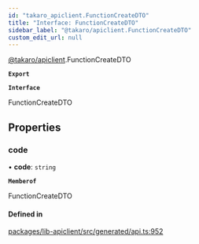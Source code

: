 ```yaml
---
id: "takaro_apiclient.FunctionCreateDTO"
title: "Interface: FunctionCreateDTO"
sidebar_label: "@takaro/apiclient.FunctionCreateDTO"
custom_edit_url: null
---
```


[@takaro/apiclient](../modules/takaro_apiclient.md).FunctionCreateDTO

**`Export`**

**`Interface`**

FunctionCreateDTO

## Properties

### code

• **code**: `string`

**`Memberof`**

FunctionCreateDTO

#### Defined in

[packages/lib-apiclient/src/generated/api.ts:952](https://github.com/niekcandaele/Takaro/blob/91fb19b/packages/lib-apiclient/src/generated/api.ts#L952)
